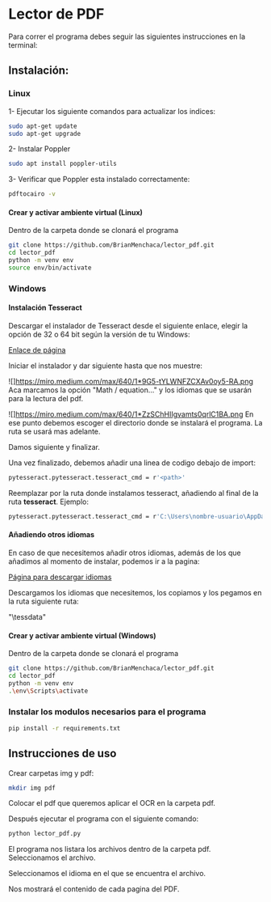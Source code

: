 # Lector de PDF

Para correr el programa debes seguir las siguientes instrucciones en la terminal:

## Instalación:

### Linux

1- Ejecutar los siguiente comandos para actualizar los indices:
```sh
sudo apt-get update
sudo apt-get upgrade
```
2- Instalar Poppler
```sh
sudo apt install poppler-utils
```
3- Verificar que Poppler esta instalado correctamente:
```sh
pdftocairo -v
```

#### Crear y activar ambiente virtual (Linux)

Dentro de la carpeta donde se clonará el programa

```sh
git clone https://github.com/BrianMenchaca/lector_pdf.git
cd lector_pdf
python -m venv env
source env/bin/activate
```

### Windows

#### Instalación Tesseract

Descargar el instalador de Tesseract desde el siguiente enlace, elegir la opción de 32 o 64 bit según la versión de tu Windows:

[Enlace de página](https://github.com/UB-Mannheim/tesseract/wiki)

Iniciar el instalador y dar siguiente hasta que nos muestre:

![]https://miro.medium.com/max/640/1*9G5-tYLWNFZCXAv0oy5-RA.png
Aca marcamos la opción "Math / equation..." y los idiomas que se usarán para la lectura del pdf.

![]https://miro.medium.com/max/640/1*ZzSChHIIgvamts0qrlC1BA.png
En ese punto debemos escoger el directorio donde se instalará el programa. La ruta se usará mas adelante.

Damos siguiente y finalizar.

Una vez finalizado, debemos añadir una linea de codigo debajo de import:

```sh
pytesseract.pytesseract.tesseract_cmd = r'<path>'
```
Reemplazar <path> por la ruta donde instalamos tesseract, añadiendo al final de la ruta **tesseract**.
Ejemplo:

```sh
pytesseract.pytesseract.tesseract_cmd = r'C:\Users\nombre-usuario\AppData\Local\Tesseract-OCR\tesseract'
```

#### Añadiendo otros idiomas

En caso de que necesitemos añadir otros idiomas, además de los que añadimos al momento de instalar, podemos ir a la pagina:

[Página para descargar idiomas](https://tesseract-ocr.github.io/tessdoc/Data-Files.html)

Descargamos los idiomas que necesitemos, los copiamos y los pegamos en la ruta siguiente ruta:

"<ruta de la carpeta Tesseract>\tessdata"

#### Crear y activar ambiente virtual (Windows)

Dentro de la carpeta donde se clonará el programa

```sh
git clone https://github.com/BrianMenchaca/lector_pdf.git
cd lector_pdf
python -m venv env
.\env\Scripts\activate
```

### Instalar los modulos necesarios para el programa

```sh
pip install -r requirements.txt
```

## Instrucciones de uso

Crear carpetas img y pdf:
```sh
mkdir img pdf
```

Colocar el pdf que queremos aplicar el OCR en la carpeta pdf.

Después ejecutar el programa con el siguiente comando:
```sh
python lector_pdf.py
```

El programa nos listara los archivos dentro de la carpeta pdf.
Seleccionamos el archivo.

Seleccionamos el idioma en el que se encuentra el archivo.

Nos mostrará el contenido de cada pagina del PDF.